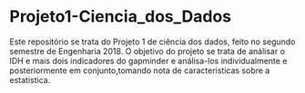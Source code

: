 # Projeto1-Ciencia_dos_Dados
Este repositório se trata do Projeto 1 de ciência dos dados, feito no segundo semestre de Engenharia 2018.
O objetivo do projeto se trata de análisar o IDH e mais dois indicadores do gapminder e análisa-los individualmente e posteriormente em conjunto,tomando nota de caracteristicas sobre a estatistica.
